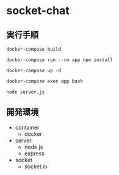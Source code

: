 # socket-chat
## 実行手順
` docker-compose build `

` docker-compose run --rm app npm install `

` docker-compose up -d `

` docker-compose exec app bash `

` node server.js `

## 開発環境
- container
    - docker
- server
    - node.js
    - express
- socket
    - socket.io
